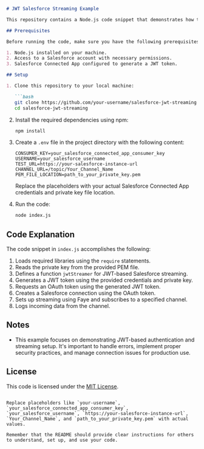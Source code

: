 ```markdown
# JWT Salesforce Streaming Example

This repository contains a Node.js code snippet that demonstrates how to use JSON Web Token (JWT) authentication to establish a connection with Salesforce and stream data from a specified channel. The code utilizes libraries such as Axios for HTTP requests, JSforce for Salesforce integration, and Moment for time manipulation.

## Prerequisites

Before running the code, make sure you have the following prerequisites:

1. Node.js installed on your machine.
2. Access to a Salesforce account with necessary permissions.
3. Salesforce Connected App configured to generate a JWT token.

## Setup

1. Clone this repository to your local machine:

   ```bash
   git clone https://github.com/your-username/salesforce-jwt-streaming.git
   cd salesforce-jwt-streaming
   ```

2. Install the required dependencies using npm:

   ```bash
   npm install
   ```

3. Create a `.env` file in the project directory with the following content:

   ```dotenv
   CONSUMER_KEY=your_salesforce_connected_app_consumer_key
   USERNAME=your_salesforce_username
   TEST_URL=https://your-salesforce-instance-url
   CHANNEL_URL=/topic/Your_Channel_Name
   PEM_FILE_LOCATION=path_to_your_private_key.pem
   ```

   Replace the placeholders with your actual Salesforce Connected App credentials and private key file location.

4. Run the code:

   ```bash
   node index.js
   ```

## Code Explanation

The code snippet in `index.js` accomplishes the following:

1. Loads required libraries using the `require` statements.
2. Reads the private key from the provided PEM file.
3. Defines a function `jwtStreamer` for JWT-based Salesforce streaming.
4. Generates a JWT token using the provided credentials and private key.
5. Requests an OAuth token using the generated JWT token.
6. Creates a Salesforce connection using the OAuth token.
7. Sets up streaming using Faye and subscribes to a specified channel.
8. Logs incoming data from the channel.

## Notes

- This example focuses on demonstrating JWT-based authentication and streaming setup. It's important to handle errors, implement proper security practices, and manage connection issues for production use.

## License

This code is licensed under the [MIT License](LICENSE).
```

Replace placeholders like `your-username`, `your_salesforce_connected_app_consumer_key`, `your_salesforce_username`, `https://your-salesforce-instance-url`, `Your_Channel_Name`, and `path_to_your_private_key.pem` with actual values.

Remember that the README should provide clear instructions for others to understand, set up, and use your code.